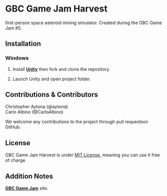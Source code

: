 GBC Game Jam Harvest
======================
first-person space asteroid mining simulator. Created during the GBC Game Jam #5.
 
Installation
---------------------
### Windows
1. Install **[Unity](https://store.unity.com/download?ref=update)** then fork and clone the repository.

1. Launch Unity and open project folder.

Contributions & Contributors
---------------------
Christopher Aytona (@aytona)<br/>
Carlo Albino (@CarloAlbino)<br/>

We welcome any contributions to the project through pull requestson GitHub.

License
---------------------
GBC Game Jam Harvest is under [MIT License](https://opensource.org/licenses/MIT), meaning you can use it free of charge.

Addition Notes
---------------------
**[GBC Game Jam](http://gbcjam.com/index.html)** site.
